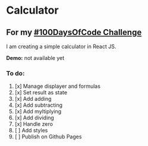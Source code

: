 # Calculator

## For my [#100DaysOfCode Challenge](https://github.com/izabelka/100-days-of-code)


I am creating a simple calculator in React JS.

**Demo:** not available yet

### To do:
1. [x] Manage displayer and formulas
2. [x] Set result as state
4. [x] Add adding
5. [x] Add subtracting
6. [x] Add myltiplying
7. [x] Add dividing
8. [x] Handle zero
9. [ ] Add styles
10. [ ] Publish on Github Pages 